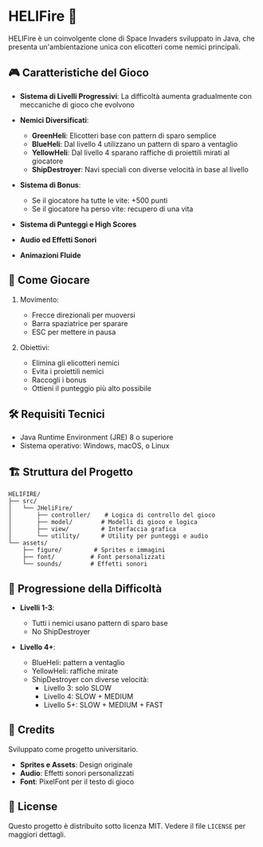# HELIFire 🚁

HELIFire è un coinvolgente clone di Space Invaders sviluppato in Java, che presenta un'ambientazione unica con elicotteri come nemici principali.

## 🎮 Caratteristiche del Gioco

- **Sistema di Livelli Progressivi**: La difficoltà aumenta gradualmente con meccaniche di gioco che evolvono
- **Nemici Diversificati**:
  - **GreenHeli**: Elicotteri base con pattern di sparo semplice
  - **BlueHeli**: Dal livello 4 utilizzano un pattern di sparo a ventaglio
  - **YellowHeli**: Dal livello 4 sparano raffiche di proiettili mirati al giocatore
  - **ShipDestroyer**: Navi speciali con diverse velocità in base al livello

- **Sistema di Bonus**:
  - Se il giocatore ha tutte le vite: +500 punti
  - Se il giocatore ha perso vite: recupero di una vita
  
- **Sistema di Punteggi e High Scores**
- **Audio ed Effetti Sonori**
- **Animazioni Fluide**

## 🚀 Come Giocare

1. Movimento:
   - Frecce direzionali per muoversi
   - Barra spaziatrice per sparare
   - ESC per mettere in pausa

2. Obiettivi:
   - Elimina gli elicotteri nemici
   - Evita i proiettili nemici
   - Raccogli i bonus
   - Ottieni il punteggio più alto possibile

## 🛠️ Requisiti Tecnici

- Java Runtime Environment (JRE) 8 o superiore
- Sistema operativo: Windows, macOS, o Linux

## 🏗️ Struttura del Progetto

```
HELIFIRE/
├── src/
│   └── JHeliFire/
│       ├── controller/    # Logica di controllo del gioco
│       ├── model/        # Modelli di gioco e logica
│       ├── view/         # Interfaccia grafica
│       └── utility/      # Utility per punteggi e audio
└── assets/
    ├── figure/         # Sprites e immagini
    ├── font/          # Font personalizzati
    └── sounds/        # Effetti sonori
```

## 🎯 Progressione della Difficoltà

- **Livelli 1-3**: 
  - Tutti i nemici usano pattern di sparo base
  - No ShipDestroyer
  
- **Livello 4+**:
  - BlueHeli: pattern a ventaglio
  - YellowHeli: raffiche mirate
  - ShipDestroyer con diverse velocità:
    - Livello 3: solo SLOW
    - Livello 4: SLOW + MEDIUM
    - Livello 5+: SLOW + MEDIUM + FAST

## 🎵 Credits

Sviluppato come progetto universitario.

- **Sprites e Assets**: Design originale
- **Audio**: Effetti sonori personalizzati
- **Font**: PixelFont per il testo di gioco

## 📝 License

Questo progetto è distribuito sotto licenza MIT. Vedere il file `LICENSE` per maggiori dettagli.
